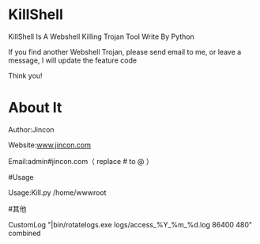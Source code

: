 # KillShell

KillShell Is A Webshell Killing Trojan Tool Write By Python

If you find another Webshell Trojan, please send email to me, or leave a message, I will update the feature code

Think you!

# About It

Author:Jincon

Website:www.jincon.com

Email:admin#jincon.com（ replace # to @ ）

#Usage

Usage:Kill.py /home/wwwroot

#其他

CustomLog "|bin/rotatelogs.exe logs/access_%Y_%m_%d.log 86400 480" combined

